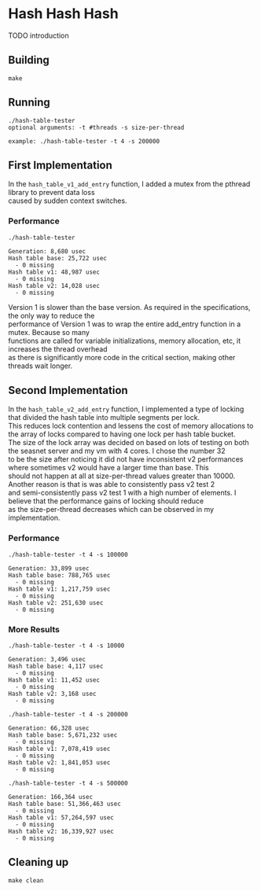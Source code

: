 # Hash Hash Hash
TODO introduction

## Building
```shell
make
```

## Running
```shell
./hash-table-tester
optional arguments: -t #threads -s size-per-thread

example: ./hash-table-tester -t 4 -s 200000
```

## First Implementation
In the `hash_table_v1_add_entry` function, I added a mutex from the pthread library to prevent data loss \
caused by sudden context switches.

### Performance
```shell
./hash-table-tester

Generation: 8,680 usec
Hash table base: 25,722 usec
  - 0 missing
Hash table v1: 48,987 usec
  - 0 missing
Hash table v2: 14,028 usec
  - 0 missing
```
Version 1 is slower than the base version. As required in the specifications, the only way to reduce the \
performance of Version 1 was to wrap the entire add_entry function in a mutex. Because so many \
functions are called for variable initializations, memory allocation, etc, it increases the thread overhead \
as there is significantly more code in the critical section, making other threads wait longer.

## Second Implementation
In the `hash_table_v2_add_entry` function, I implemented a type of locking that divided the hash table into multiple segments per lock. \
This reduces lock contention and lessens the cost of memory allocations to the array of locks compared to having one lock per hash table bucket. \
The size of the lock array was decided on based on lots of testing on both the seasnet server and my vm with 4 cores. I chose the number 32 \
to be the size after noticing it did not have inconsistent v2 performances where sometimes v2 would have a larger time than base. This \
should not happen at all at size-per-thread values greater than 10000. Another reason is that is was able to consistently pass v2 test 2 \
and semi-consistently pass v2 test 1 with a high number of elements. I believe that the performance gains of locking should reduce \
as the size-per-thread decreases which can be observed in my implementation.

### Performance
```shell
./hash-table-tester -t 4 -s 100000

Generation: 33,899 usec
Hash table base: 788,765 usec
  - 0 missing
Hash table v1: 1,217,759 usec
  - 0 missing
Hash table v2: 251,630 usec
  - 0 missing
```

### More Results
```shell
./hash-table-tester -t 4 -s 10000

Generation: 3,496 usec
Hash table base: 4,117 usec
  - 0 missing
Hash table v1: 11,452 usec
  - 0 missing
Hash table v2: 3,168 usec
  - 0 missing
```

```shell
./hash-table-tester -t 4 -s 200000

Generation: 66,328 usec
Hash table base: 5,671,232 usec
  - 0 missing
Hash table v1: 7,078,419 usec
  - 0 missing
Hash table v2: 1,841,053 usec
  - 0 missing
```

```shell
./hash-table-tester -t 4 -s 500000

Generation: 166,364 usec
Hash table base: 51,366,463 usec
  - 0 missing
Hash table v1: 57,264,597 usec
  - 0 missing
Hash table v2: 16,339,927 usec
  - 0 missing
```

## Cleaning up
```shell
make clean
```